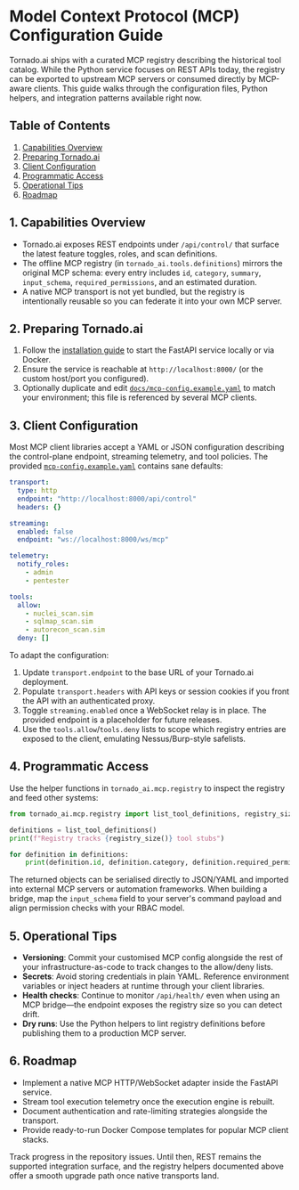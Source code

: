 # Model Context Protocol (MCP) Configuration Guide

Tornado.ai ships with a curated MCP registry describing the historical tool
catalog. While the Python service focuses on REST APIs today, the registry can
be exported to upstream MCP servers or consumed directly by MCP-aware clients.
This guide walks through the configuration files, Python helpers, and
integration patterns available right now.

## Table of Contents

1. [Capabilities Overview](#1-capabilities-overview)
2. [Preparing Tornado.ai](#2-preparing-tornadoai)
3. [Client Configuration](#3-client-configuration)
4. [Programmatic Access](#4-programmatic-access)
5. [Operational Tips](#5-operational-tips)
6. [Roadmap](#6-roadmap)

## 1. Capabilities Overview

- Tornado.ai exposes REST endpoints under `/api/control/` that surface the
  latest feature toggles, roles, and scan definitions.
- The offline MCP registry (in `tornado_ai.tools.definitions`) mirrors the
  original MCP schema: every entry includes `id`, `category`, `summary`,
  `input_schema`, `required_permissions`, and an estimated duration.
- A native MCP transport is not yet bundled, but the registry is intentionally
  reusable so you can federate it into your own MCP server.

## 2. Preparing Tornado.ai

1. Follow the [installation guide](INSTALLATION.md) to start the FastAPI
   service locally or via Docker.
2. Ensure the service is reachable at `http://localhost:8000/` (or the custom
   host/port you configured).
3. Optionally duplicate and edit
   [`docs/mcp-config.example.yaml`](mcp-config.example.yaml) to match your
   environment; this file is referenced by several MCP clients.

## 3. Client Configuration

Most MCP client libraries accept a YAML or JSON configuration describing the
control-plane endpoint, streaming telemetry, and tool policies. The provided
[`mcp-config.example.yaml`](mcp-config.example.yaml) contains sane defaults:

```yaml
transport:
  type: http
  endpoint: "http://localhost:8000/api/control"
  headers: {}

streaming:
  enabled: false
  endpoint: "ws://localhost:8000/ws/mcp"

telemetry:
  notify_roles:
    - admin
    - pentester

tools:
  allow:
    - nuclei_scan.sim
    - sqlmap_scan.sim
    - autorecon_scan.sim
  deny: []
```

To adapt the configuration:

1. Update `transport.endpoint` to the base URL of your Tornado.ai deployment.
2. Populate `transport.headers` with API keys or session cookies if you front
   the API with an authenticated proxy.
3. Toggle `streaming.enabled` once a WebSocket relay is in place. The provided
   endpoint is a placeholder for future releases.
4. Use the `tools.allow`/`tools.deny` lists to scope which registry entries are
   exposed to the client, emulating Nessus/Burp-style safelists.

## 4. Programmatic Access

Use the helper functions in `tornado_ai.mcp.registry` to inspect the registry
and feed other systems:

```python
from tornado_ai.mcp.registry import list_tool_definitions, registry_size

definitions = list_tool_definitions()
print(f"Registry tracks {registry_size()} tool stubs")

for definition in definitions:
    print(definition.id, definition.category, definition.required_permissions)
```

The returned objects can be serialised directly to JSON/YAML and imported into
external MCP servers or automation frameworks. When building a bridge, map the
`input_schema` field to your server's command payload and align permission
checks with your RBAC model.

## 5. Operational Tips

- **Versioning**: Commit your customised MCP config alongside the rest of your
  infrastructure-as-code to track changes to the allow/deny lists.
- **Secrets**: Avoid storing credentials in plain YAML. Reference environment
  variables or inject headers at runtime through your client libraries.
- **Health checks**: Continue to monitor `/api/health/` even when using an MCP
  bridge—the endpoint exposes the registry size so you can detect drift.
- **Dry runs**: Use the Python helpers to lint registry definitions before
  publishing them to a production MCP server.

## 6. Roadmap

- Implement a native MCP HTTP/WebSocket adapter inside the FastAPI service.
- Stream tool execution telemetry once the execution engine is rebuilt.
- Document authentication and rate-limiting strategies alongside the transport.
- Provide ready-to-run Docker Compose templates for popular MCP client stacks.

Track progress in the repository issues. Until then, REST remains the supported
integration surface, and the registry helpers documented above offer a smooth
upgrade path once native transports land.
